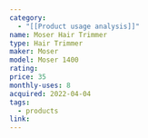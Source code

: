 ```yaml
---
category:
  - "[[Product usage analysis]]"
name: Moser Hair Trimmer
type: Hair Trimmer
maker: Moser
model: Moser 1400
rating: 
price: 35
monthly-uses: 8
acquired: 2022-04-04
tags:
  - products
link:
---
```

